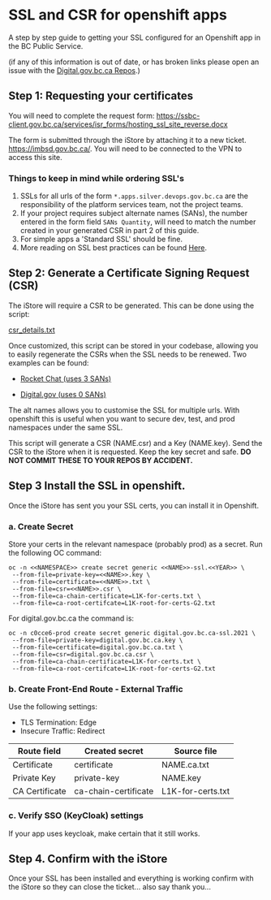 # SSL and CSR for openshift apps
A step by step guide to getting your SSL configured for an Openshift app in the BC Public Service.

(if any of this information is out of date, or has broken links please open an issue with the [Digital.gov.bc.ca Repos](https://github.com/bcgov/digital.gov.bc.ca).)

## Step 1: Requesting your certificates

You will need to complete the request form: https://ssbc-client.gov.bc.ca/services/isr_forms/hosting_ssl_site_reverse.docx

The form is submitted through the iStore by attaching it to a new ticket. https://imbsd.gov.bc.ca/.  You will need to be connected to the VPN to access this site.

### Things to keep in mind while ordering SSL's

1) SSLs for all urls of the form `*.apps.silver.devops.gov.bc.ca` are the responsibility of the platform services team, not the project teams.
2) If your project requires subject alternate names (SANs), the number entered in the form field `SANs Quantity`, will need to match the number created in your generated CSR in part 2 of this guide.
3) For simple apps a 'Standard SSL' should be fine.
4) More reading on SSL best practices can be found [Here](https://ssbc-client.gov.bc.ca/services/SSLCert/documents/Best_Practices_SSL_Certificates.pdf).

## Step 2:  Generate a Certificate Signing Request (CSR) 

The iStore will require a CSR to be generated. This can be done using the script:

[csr_details.txt](./csr_details.txt)

Once customized, this script can be stored in your codebase, allowing you to easily regenerate the CSRs when the SSL needs to be renewed.  Two examples can be found:
- [Rocket Chat (uses 3 SANs)](https://github.com/bcgov/rocketchat/blob/master/docs/csr_details.txt)

- [Digital.gov (uses 0 SANs)](https://github.com/bcgov/digital.gov.bc.ca/blob/develop/docs/csr_details.txt)

The alt names allows you to customise the SSL for multiple urls. With openshift this is useful when you want to secure dev, test, and prod namespaces under the same SSL.

This script will generate a CSR (NAME.csr) and a Key (NAME.key).  Send the CSR to the iStore when it is requested.  Keep the key secret and safe. **DO NOT COMMIT THESE TO YOUR REPOS BY ACCIDENT.**

## Step 3 Install the SSL in openshift.

Once the iStore has sent you your SSL certs, you can install it in Openshift. 

### a. Create Secret
Store your certs in the relevant namespace (probably prod) as a secret. Run the following OC command:
```
oc -n <<NAMESPACE>> create secret generic <<NAME>>-ssl.<<YEAR>> \
 --from-file=private-key=<<NAME>>.key \
 --from-file=certificate=<<NAME>>.txt \
 --from-file=csr=<<NAME>>.csr \
 --from-file=ca-chain-certificate=L1K-for-certs.txt \
 --from-file=ca-root-certifcate=L1K-root-for-certs-G2.txt
```
For digital.gov.bc.ca the command is:
```
oc -n c0cce6-prod create secret generic digital.gov.bc.ca-ssl.2021 \
 --from-file=private-key=digital.gov.bc.ca.key \
 --from-file=certificate=digital.gov.bc.ca.txt \
 --from-file=csr=digital.gov.bc.ca.csr \
 --from-file=ca-chain-certificate=L1K-for-certs.txt \
 --from-file=ca-root-certifcate=L1K-root-for-certs-G2.txt
 ```

### b. Create Front-End Route - External Traffic

Use the following settings:

* TLS Termination: Edge
* Insecure Traffic: Redirect

| Route field    | Created secret          | Source file                      |
| -------------- | ----------------------- |--------------------------------- |
| Certificate    | certificate             | NAME.ca.txt            | 
| Private Key    | private-key             | NAME.key            | 
| CA Certificate | ca-chain-certificate    | L1K-for-certs.txt                | 


### c. Verify SSO (KeyCloak) settings

If your app uses keycloak, make certain that it still works.

## Step 4. Confirm with the iStore
Once your SSL has been installed and everything is working confirm with the iStore so they can close the ticket... also say thank you... 